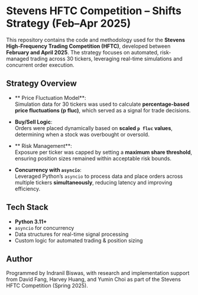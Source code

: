 # Stevens HFTC Competition – Shifts Strategy (Feb–Apr 2025)

This repository contains the code and methodology used for the **Stevens High-Frequency Trading Competition (HFTC)**, developed between **February and April 2025**. The strategy focuses on automated, risk-managed trading across 30 tickers, leveraging real-time simulations and concurrent order execution.

## Strategy Overview

- ** Price Fluctuation Model**:  
  Simulation data for 30 tickers was used to calculate **percentage-based price fluctuations (p fluc)**, which served as a signal for trade decisions.

- **Buy/Sell Logic**:  
  Orders were placed dynamically based on **scaled `p fluc` values**, determining when a stock was overbought or oversold.

- ** Risk Management**:  
  Exposure per ticker was capped by setting a **maximum share threshold**, ensuring position sizes remained within acceptable risk bounds.

- **Concurrency with `asyncio`**:  
  Leveraged Python’s `asyncio` to process data and place orders across multiple tickers **simultaneously**, reducing latency and improving efficiency.

## Tech Stack

- **Python 3.11+**
- `asyncio` for concurrency
- Data structures for real-time signal processing
- Custom logic for automated trading & position sizing

## Author

Programmed by Indranil Biswas, with research and implementation support from David Fang, Harvey Huang, and Yumin Choi as part of the Stevens HFTC Competition (Spring 2025).
